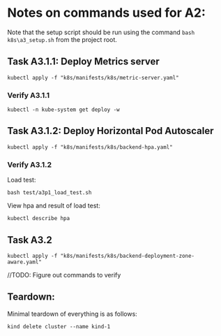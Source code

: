 # Notes on commands used for A2:
Note that the setup script should be run using the command `bash k8s\a3_setup.sh` from the project root.

## Task A3.1.1: Deploy Metrics server
```
kubectl apply -f "k8s/manifests/k8s/metric-server.yaml"
```
### Verify A3.1.1
```
kubectl -n kube-system get deploy -w
```

## Task A3.1.2: Deploy Horizontal Pod Autoscaler
```
kubectl apply -f "k8s/manifests/k8s/backend-hpa.yaml"
```
### Verify A3.1.2

Load test:
```
bash test/a3p1_load_test.sh
```

View hpa and result of load test:
```
kubectl describe hpa
```
## Task A3.2
```
kubectl apply -f "k8s/manifests/k8s/backend-deployment-zone-aware.yaml"
```
//TODO: Figure out commands to verify

## Teardown:
Minimal teardown of everything is as follows:
```
kind delete cluster --name kind-1
```